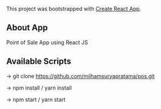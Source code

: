 This project was bootstrapped with [Create React App](https://github.com/facebook/create-react-app).

## About App

Point of Sale App using React JS

## Available Scripts

-> git clone https://github.com/milhamsuryapratama/pos.git

-> npm install / yarn install

-> npm start / yarn start